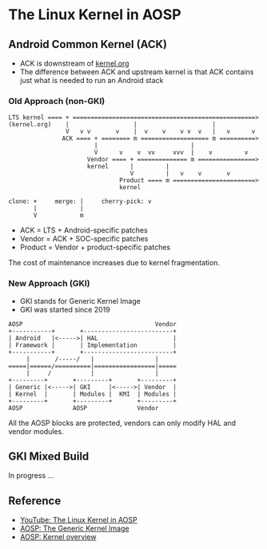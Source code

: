 # The Linux Kernel in AOSP

## Android Common Kernel (ACK)

* ACK is downstream of [kernel.org](https://kernel.org)
* The difference between ACK and upstream kernel is that ACK contains just what is needed to run an Android stack

### Old Approach (non-GKI)

```
LTS kernel ==== + ===================================================>
(kernel.org)    |                  |                     |
                V   v v       v    |  v    v    v v  v   |   v      v
               ACK ==== + ======== m =================== m ==========>
                        |                          |
                        V      v    v  vv     vvv  |    v         v
                      Vendor ==== + ============== m ================>
                      kernel      |         |
                                  V         |   v    v       v
                               Product ==== m =======================>
                               kernel
```

```
clone: +     merge: |     cherry-pick: v
       |            |
       V            m
```

* ACK = LTS + Android-specific patches
* Vendor = ACK + SOC-specific patches
* Product = Vendor + product-specific patches

The cost of maintenance increases due to kernel fragmentation.

### New Approach (GKI)

* GKI stands for Generic Kernel Image
* GKI was started since 2019

```
AOSP                                     Vendor
+-----------+       +-------------------------+
| Android   |<----->| HAL                     |
| Framework |       | Implementation          |
+-----------+       +-------------------------+
     |       /-----/   |                 |
=====|======/==========|=================|=====
     |     /           |                 |
+---------+       +---------+       +---------+
| Generic |<----->| GKI     |<----->| Vendor  |
| Kernel  |       | Modules |  KMI  | Modules |
+---------+       +---------+       +---------+
AOSP              AOSP              Vendor
```

All the AOSP blocks are protected, vendors can only modify HAL and vendor modules.

## GKI Mixed Build

In progress ...

## Reference

* [YouTube: The Linux Kernel in AOSP](https://youtu.be/6O878RYYM18?feature=shared)
* [AOSP: The Generic Kernel Image](https://source.android.com/docs/core/architecture/kernel/generic-kernel-image)
* [AOSP: Kernel overview](https://source.android.com/docs/core/architecture/kernel)
